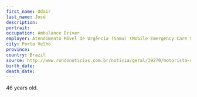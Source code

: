 ```yaml
---
first_name: Odair
last_name: José
description: 
portrait: 
occupation: Ambulance Driver
employer: Atendimento Móvel de Urgência (Samu) (Mobile Emergency Care Service)
city: Porto Velho
province: 
country: Brazil
source: http://www.rondonoticias.com.br/noticia/geral/39270/motorista-da-ambulancia-do-samu-morre-do-coronavirus
birth_date: 
death_date: 
---
```


46 years old.